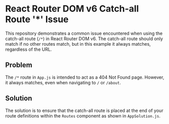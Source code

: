 # React Router DOM v6 Catch-all Route '*' Issue

This repository demonstrates a common issue encountered when using the catch-all route (`/*`) in React Router DOM v6. The catch-all route should only match if no other routes match, but in this example it always matches, regardless of the URL.

## Problem

The `/*` route in `App.js` is intended to act as a 404 Not Found page. However, it always matches, even when navigating to `/` or `/about`.

## Solution

The solution is to ensure that the catch-all route is placed at the end of your route definitions within the `Routes` component as shown in `AppSolution.js`.